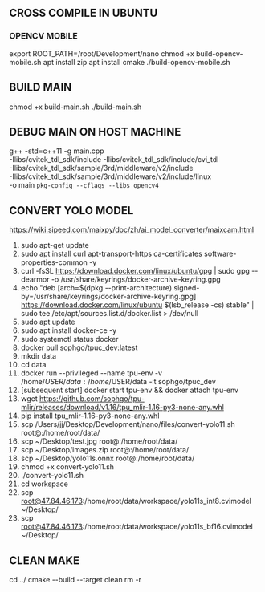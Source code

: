 ## CROSS COMPILE IN UBUNTU

### OPENCV MOBILE

export ROOT_PATH=/root/Development/nano
chmod +x build-opencv-mobile.sh
apt install zip
apt install cmake
./build-opencv-mobile.sh

## BUILD MAIN

chmod +x build-main.sh
./build-main.sh

## DEBUG MAIN ON HOST MACHINE

g++ -std=c++11 -g main.cpp \
-Ilibs/cvitek_tdl_sdk/include -Ilibs/cvitek_tdl_sdk/include/cvi_tdl \
-Ilibs/cvitek_tdl_sdk/sample/3rd/middleware/v2/include \
-Ilibs/cvitek_tdl_sdk/sample/3rd/middleware/v2/include/linux \
-o main `pkg-config --cflags --libs opencv4`

## CONVERT YOLO MODEL

https://wiki.sipeed.com/maixpy/doc/zh/ai_model_converter/maixcam.html

1. sudo apt-get update
2. sudo apt install curl apt-transport-https ca-certificates software-properties-common -y
3. curl -fsSL https://download.docker.com/linux/ubuntu/gpg | sudo gpg --dearmor -o /usr/share/keyrings/docker-archive-keyring.gpg
4. echo "deb [arch=$(dpkg --print-architecture) signed-by=/usr/share/keyrings/docker-archive-keyring.gpg] https://download.docker.com/linux/ubuntu $(lsb_release -cs) stable" | sudo tee /etc/apt/sources.list.d/docker.list > /dev/null
5. sudo apt update
6. sudo apt install docker-ce -y
7. sudo systemctl status docker
8. docker pull sophgo/tpuc_dev:latest
9. mkdir data
10. cd data
11. docker run --privileged --name tpu-env -v /home/$USER/data:/home/$USER/data -it sophgo/tpuc_dev
12. [subsequent start] docker start tpu-env && docker attach tpu-env
13. wget https://github.com/sophgo/tpu-mlir/releases/download/v1.16/tpu_mlir-1.16-py3-none-any.whl
14. pip install tpu_mlir-1.16-py3-none-any.whl
15. scp /Users/jj/Desktop/Development/nano/files/convert-yolo11.sh root@<server ip>:/home/root/data/
16. scp ~/Desktop/test.jpg root@<server ip>:/home/root/data/
17. scp ~/Desktop/images.zip root@<server ip>:/home/root/data/
18. scp ~/Desktop/yolo11s.onnx root@<server ip>:/home/root/data/
19. chmod +x convert-yolo11.sh
20. ./convert-yolo11.sh
21. cd workspace
22. scp root@47.84.46.173:/home/root/data/workspace/yolo11s_int8.cvimodel ~/Desktop/
23. scp root@47.84.46.173:/home/root/data/workspace/yolo11s_bf16.cvimodel ~/Desktop/

## CLEAN MAKE

cd ../
cmake --build <build-dir> --target clean
rm -r <build dir>
